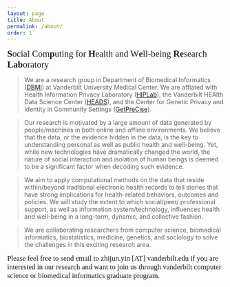 ```yaml
---
layout: page
title: About
permalink: /about/
order: 1
---
```

<!-- 
![#Sphere Lab](/images/lab_logo.png){:height="75%" width="75%"}
-->

<span style="font-family:Papyrus; font-size:1.5em;"> **S**ocial Com**p**uting for **H**ealth and W**e**ll-being **Re**search **Lab**oratory </span>

<!--- <span style="font-family:Papyrus; font-size:1.2em;"> Who We Are </span> --->
> We are a research group in Department of Biomedical Informatics ([DBMI](https://www.vumc.org/dbmi/)) at Vanderbilt University Medical 
> Center. We are affiated with Health Information Privacy Laboratory ([HIPLab](https://hiplab.mc.vanderbilt.edu)), the Vanderbilt HEAlth 
> Data Science Center ([HEADS](https://www.vumc.org/heads)), and the Center for 
> Genetic Privacy and Identity in Community Settings ([GetPreCise](https://www.vumc.org/getprecise/)). 

<!--- <span style="font-family:Papyrus; font-size:1.2em;"> Motivation </span> --->
> Our research is motivated by a large amount of data generated by people/machines in both online and offline environments. 
> We believe that the data, or the evidence hidden in the data, is the key to understanding personal as well as public health 
> and well-being. Yet, while new technologies have dramatically changed the world, the nature of social interaction and isolation of 
> human beings is deemed to be a significant factor when decoding such evidence. 

<!--- <span style="font-family:Papyrus; font-size:1.2em;"> Aim </span> --->
> We aim to apply computational methods on the data that reside within/beyond traditional electronic health records to tell stories that 
> have strong implications for health-related behaviors, outcomes and policies. We will study the extent to which social/peer/
> professional support, as well as information system/technology, influences health and well-being in a long-term, dynamic, and 
> collective fashion. 

<!-- 
> We aim to apply social computing, data mining, machine learning, and natural language processing techniques 
> to analyzing, modeling and predicting health-related behaviors and outcomes through using the data that reside within/beyond 
> traditional electronic health records. We will study the extent to which social/peer/professional support, as well as information 
> system/device/technology, influences health and well-being in a long-term, dynamic, and collective fashion. 
-->

<!--- <span style="font-family:Papyrus; font-size:1.2em;"> Collaboration </span> --->
> We are collaborating researchers from computer science, biomedical informatics, biostatistics, medicine, genetics, and sociology to 
> solve the challenges in this exciting research area. 


<span style="font-family:Papyrus; font-size:1.2em;"> Please feel free to send email to zhijun.yin [AT] vanderbilt.edu if you are interested in our research and want to join us through vanderbilt computer science or biomedical informatics graduate program.</span>
